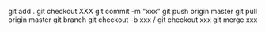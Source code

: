 git add .
git checkout XXX
git commit -m "xxx"
git push origin master
git pull origin master
git branch
git checkout -b xxx / git checkout xxx
git merge xxx

